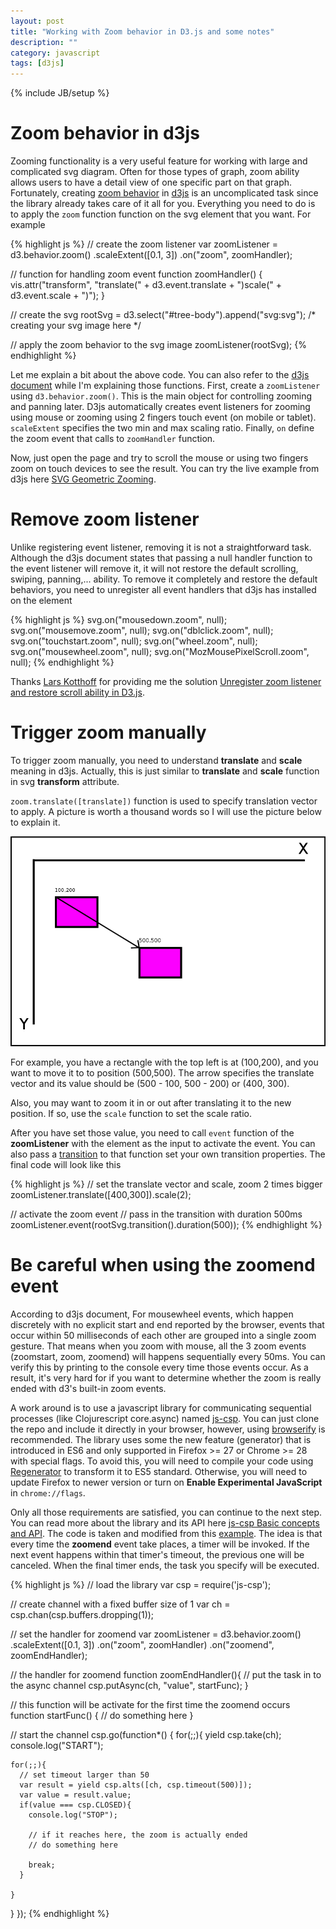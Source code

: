 ```yaml
---
layout: post
title: "Working with Zoom behavior in D3.js and some notes"
description: ""
category: javascript
tags: [d3js]
---
```

{% include JB/setup %}

# Zoom behavior in d3js

Zooming functionality is a very useful feature for working with large and
complicated svg diagram. Often for those types of graph, zoom ability allows
users to have a detail view of one specific part on that graph. Fortunately,
creating [zoom behavior](https://github.com/mbostock/d3/wiki/Zoom-Behavior)
in [d3js](http://d3js.org/) is an uncomplicated task since the library already
takes care of it all for you. Everything you need to do is to apply the `zoom`
function function on the svg element that you want. For example

{% highlight js %}
// create the zoom listener
var zoomListener = d3.behavior.zoom()
  .scaleExtent([0.1, 3])
  .on("zoom", zoomHandler);

// function for handling zoom event
function zoomHandler() {
  vis.attr("transform", "translate(" + d3.event.translate + ")scale(" + d3.event.scale + ")");
}

// create the svg
rootSvg = d3.select("#tree-body").append("svg:svg");
/*
  creating your svg image here
*/

// apply the zoom behavior to the svg image
zoomListener(rootSvg);
{% endhighlight %}

<!-- more -->

Let me explain a bit about the above code. You can also refer to the
[d3js document](https://github.com/mbostock/d3/wiki/Zoom-Behavior) while I'm
explaining those functions. First, create a `zoomListener` using
`d3.behavior.zoom()`. This is the main object for controlling zooming and
panning later. D3js automatically creates event listeners for zooming using
mouse or zooming using 2 fingers touch event (on mobile or tablet).
`scaleExtent` specifies the two min and max scaling ratio. Finally, `on` define
the zoom event that calls to `zoomHandler` function.

Now, just open the page and try to scroll the mouse or using two fingers zoom on
touch devices to see the result. You can try the live example from d3js here
[SVG Geometric Zooming](http://bl.ocks.org/mbostock/3680999).

# Remove zoom listener

Unlike registering event listener, removing it is not a straightforward task.
Although the d3js document states that passing a null handler function to the
event listener will remove it, it will not restore the default scrolling,
swiping, panning,... ability. To remove it completely and restore the default
behaviors, you need to unregister all event handlers that d3js has installed on
the element

{% highlight js %}
svg.on("mousedown.zoom", null);
svg.on("mousemove.zoom", null);
svg.on("dblclick.zoom", null);
svg.on("touchstart.zoom", null);
svg.on("wheel.zoom", null);
svg.on("mousewheel.zoom", null);
svg.on("MozMousePixelScroll.zoom", null);
{% endhighlight %}

Thanks [Lars Kotthoff](http://stackoverflow.com/users/1172002/lars-kotthoff) for
providing me the solution
[Unregister zoom listener and restore scroll ability in D3.js](http://stackoverflow.com/questions/22302919/unregister-zoom-listener-and-restore-scroll-ability-in-d3-js/22303160?noredirect=1#22303160).

# Trigger zoom manually

To trigger zoom manually, you need to understand **translate** and **scale**
meaning in d3js. Actually, this is just similar to **translate** and **scale**
function in svg **transform** attribute.

`zoom.translate([translate])` function is used to specify translation vector to
apply. A picture is worth a thousand words so I will use the picture below to explain it.

![translate](/files/2014-03-13-working-with-zoom-behavior-in-d3js-and-some-notes/translate.png)

For example, you have a rectangle with the top left is at (100,200), and you
want to move it to to position (500,500). The arrow specifies the translate
vector and its value should be (500 - 100, 500 - 200) or (400, 300).

Also, you may want to zoom it in or out after translating it to the new
position. If so, use the `scale` function to set the scale ratio.

After you have set those value, you need to call `event` function of the
**zoomListener** with the element as the input to activate the event. You can also
pass a [transition](https://github.com/mbostock/d3/wiki/Transitions) to that
function set your own transition properties. The final code will look like this

{% highlight js %}
// set the translate vector and scale, zoom 2 times bigger
zoomListener.translate([400,300]).scale(2);

// activate the zoom event
// pass in the transition with duration 500ms
zoomListener.event(rootSvg.transition().duration(500));
{% endhighlight %}

# Be careful when using the zoomend event

According to d3js document, For mousewheel events, which happen discretely with
no explicit start and end reported by the browser, events that occur within 50
milliseconds of each other are grouped into a single zoom gesture. That means
when you zoom with mouse, all the 3 zoom events (zoomstart, zoom, zoomend) will
happens sequentially every 50ms. You can verify this by printing to the console
every time those events occur. As a result, it's very hard for if you want to
determine whether the zoom is really ended with d3's built-in zoom events.

A work around is to use a javascript library for communicating sequential
processes (like Clojurescript core.async) named
[js-csp](https://github.com/ubolonton/js-csp). You can just clone the repo and
include it directly in your browser, however, using
[browserify](http://browserify.org/) is recommended.
The library uses some the new feature (generator) that is introduced in ES6 and
only supported in Firefox >= 27 or Chrome >= 28 with special flags.
To avoid this, you will need to
compile your code using [Regenerator](http://facebook.github.io/regenerator/) to
transform it to ES5 standard. Otherwise, you will need to update Firefox to
newer version or turn on **Enable Experimental JavaScript** in `chrome://flags`.

Only all those requirements are satisfied, you can continue to the next step.
You can read more about the library and its API here
[js-csp Basic concepts and API](https://github.com/ubolonton/js-csp/blob/master/doc/basic.md).
The code is taken and modified from this
[example](https://github.com/ubolonton/js-csp/blob/examples/examples/web/mouse-events.html).
The idea is that every time the **zoomend** event take places, a timer will be
invoked. If the next event happens within that timer's timeout, the previous one
will be canceled. When the final timer ends, the task you specify will be
executed.

{% highlight js %}
// load the library
var csp = require('js-csp');

// create channel with a fixed buffer size of 1
var ch = csp.chan(csp.buffers.dropping(1));

// set the handler for zoomend
var zoomListener = d3.behavior.zoom()
  .scaleExtent([0.1, 3])
  .on("zoom", zoomHandler)
  .on("zoomend", zoomEndHandler);

// the handler for zoomend
function zoomEndHandler(){
  // put the task in to the async channel
  csp.putAsync(ch, "value", startFunc);
}

// this function will be activate for the first time the zoomend occurs
function startFunc() {
  // do something here
}

// start the channel
csp.go(function*() {
  for(;;){
    yield csp.take(ch);
    console.log("START");

    for(;;){
      // set timeout larger than 50
      var result = yield csp.alts([ch, csp.timeout(500)]);
      var value = result.value;
      if(value === csp.CLOSED){
        console.log("STOP");

        // if it reaches here, the zoom is actually ended
        // do something here
        
        break;
      }
      
    }
  }
});
{% endhighlight %}

